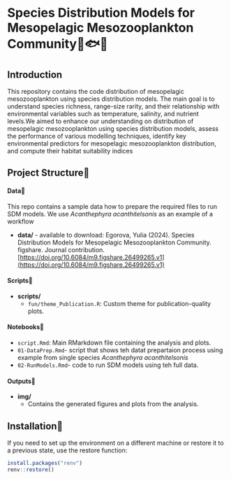 # Species Distribution Models for Mesopelagic Mesozooplankton Community🪼🐟🦐

## Introduction
This repository contains the code distribution of mesopelagic mesozooplankton using species distribution models. The main goal is to understand species richness, range-size rarity, and their relationship with environmental variables such as temperature, salinity, and nutrient levels.We aimed to enhance our understanding on distribution of mesopelagic mesozooplankton using species distribution models, assess the performance of various modelling techniques, identify key environmental predictors for mesopelagic mesozooplankton distribution, and compute their habitat suitability indices

## Project Structure💾

#### Data📑

This repo contains a sample data how to prepare the required files to run SDM models. We use *Acanthephyra acanthitelsonis* as an example of a workflow

- **data/** - available to download: Egorova, Yulia (2024). Species Distribution Models for Mesopelagic Mesozooplankton Community. figshare. Journal contribution. [https://doi.org/10.6084/m9.figshare.26499265.v1](https://doi.org/10.6084/m9.figshare.26499265.v1)

#### Scripts📜
- **scripts/**
  - `fun/theme_Publication.R`: Custom theme for publication-quality plots.
  
#### Notebooks📒
- `script.Rmd`: Main RMarkdown file containing the analysis and plots.
- `01-DataPrep.Rmd`- script that shows teh datat prepartaion process using example from single species *Acanthephyra acanthitelsonis*
- `02-RunModels.Rmd`- code to run SDM models using teh full data.

#### Outputs🎨
- **img/**
  - Contains the generated figures and plots from the analysis.

## Installation🔧

If you need to set up the environment on a different machine or restore it to a previous state, use the restore function:
```r
install.packages("renv")
renv::restore()
```

